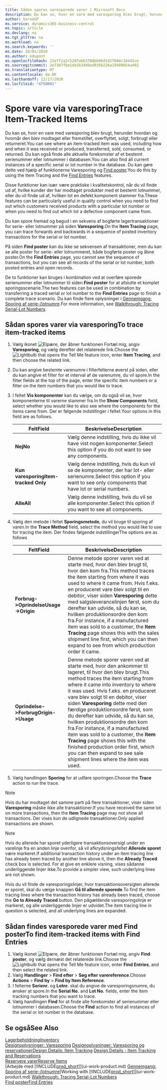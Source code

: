 ```yaml
---
title: Sådan spores varesporede varer | Microsoft Docs
description: Du kan se, hvor en vare med varesporing blev brugt, herunder hvordan og hvornår den blev modtaget eller fremstillet, overflyttet, solgt, forbrugt eller returneret. Du kan også finde alle aktuelle forekomster af et bestemt serienummer eller lotnummer i databasen. Du kan gøre dette ved hjælp af funktionerne Varesporing og Naviger.
author: SorenGP
ms.service: dynamics365-business-central
ms.topic: article
ms.devlang: na
ms.tgt_pltfrm: na
ms.workload: na
ms.search.keywords: ''
ms.date: 10/01/2020
ms.author: edupont
ms.openlocfilehash: 21eff2a2c52dfabb3788bb06d1d2f684c34441ce
ms.sourcegitcommit: 2e7307fbe1eb3b34d0ad9356226a19409054a402
ms.translationtype: HT
ms.contentlocale: da-DK
ms.lasthandoff: 12/17/2020
ms.locfileid: "4750001"
---
```

# <a name="trace-item-tracked-items"></a><span data-ttu-id="f3fc4-105">Spore vare via varesporing</span><span class="sxs-lookup"><span data-stu-id="f3fc4-105">Trace Item-Tracked Items</span></span>
<span data-ttu-id="f3fc4-106">Du kan se, hvor en vare med varesporing blev brugt, herunder hvordan og hvornår den blev modtaget eller fremstillet, overflyttet, solgt, forbrugt eller returneret.</span><span class="sxs-lookup"><span data-stu-id="f3fc4-106">You can see where an item-tracked item was used, including how and when it was received or produced, transferred, sold, consumed, or returned.</span></span> <span data-ttu-id="f3fc4-107">Du kan også finde alle aktuelle forekomster af et bestemt serienummer eller lotnummer i databasen.</span><span class="sxs-lookup"><span data-stu-id="f3fc4-107">You can also find all current instances of a specific serial or lot number in the database.</span></span> <span data-ttu-id="f3fc4-108">Du kan gøre dette ved hjælp af funktionerne Varesporing og [Find poster](ui-find-entries.md).</span><span class="sxs-lookup"><span data-stu-id="f3fc4-108">You do this by using the Item Tracing and the [Find Entries](ui-find-entries.md) features.</span></span>  

<span data-ttu-id="f3fc4-109">Disse funktioner kan især være praktiske i kvalitetskontrol, når du vil finde ud af, hvilke kunder der har modtaget produkter med et bestemt lotnummer, eller du vil finde ud af, hvilken lot en defekt komponent stammer fra.</span><span class="sxs-lookup"><span data-stu-id="f3fc4-109">These features can be particularly useful in quality control when you need to find out which customers received products with a particular lot number or when you need to find out which lot a defective component came from.</span></span>  

 <span data-ttu-id="f3fc4-110">Du kan spore fremad og bagud i en sekvens af bogførte lagertransaktioner for serie- eller lotnummer på siden **Varesporing**.</span><span class="sxs-lookup"><span data-stu-id="f3fc4-110">On the **Item Tracing** page, you can trace forwards and backwards in a sequence of posted inventory transactions for the serial or lot number.</span></span>  

 <span data-ttu-id="f3fc4-111">På siden **Find poster** kan du ikke se sekvensen af transaktioner, men du kan se alle poster for serie- eller lotnummeret, både bogførte poster og åbne poster.</span><span class="sxs-lookup"><span data-stu-id="f3fc4-111">On the **Find Entries** page, you cannot see the sequence of transactions, but you can see all records of the serial or lot number, both posted entries and open records.</span></span>  

 <span data-ttu-id="f3fc4-112">De to funktioner kan bruges i kombination ved at overføre sporede serienummer eller lotnummer til siden **Find poster** for at afslutte et komplet sporingsscenarie.</span><span class="sxs-lookup"><span data-stu-id="f3fc4-112">The two features can be used in combination by transferring a traced serial or lot number to the **Find Entries** page to finish a complete trace scenario.</span></span> <span data-ttu-id="f3fc4-113">Du kan finde flere oplysninger i [Gennemgang: Sporing af serie-/lotnumre](walkthrough-tracing-serial-lot-numbers.md).</span><span class="sxs-lookup"><span data-stu-id="f3fc4-113">For more information, see [Walkthrough: Tracing Serial-Lot Numbers](walkthrough-tracing-serial-lot-numbers.md).</span></span>  

## <a name="to-trace-item-tracked-items"></a><span data-ttu-id="f3fc4-114">Sådan spores varer via varesporing</span><span class="sxs-lookup"><span data-stu-id="f3fc4-114">To trace item-tracked items</span></span>  

1.  <span data-ttu-id="f3fc4-115">Vælg ikonet ![Elpære, der åbner funktionen Fortæl mig](media/ui-search/search_small.png "Fortæl mig, hvad du vil foretage dig"), angiv **Varesporing**, og vælg derefter det relaterede link.</span><span class="sxs-lookup"><span data-stu-id="f3fc4-115">Choose the ![Lightbulb that opens the Tell Me feature](media/ui-search/search_small.png "Tell me what you want to do") icon, enter **Item Tracing**, and then choose the related link.</span></span>  
2.  <span data-ttu-id="f3fc4-116">Du kan angive bestemte varenumre i filterfelterne øverst på siden, eller du kan angive et filter for et interval af de varenumre, du vil spore.</span><span class="sxs-lookup"><span data-stu-id="f3fc4-116">In the filter fields at the top of the page, enter the specific item numbers or a filter on the item numbers that you would like to trace.</span></span>  
3.  <span data-ttu-id="f3fc4-117">I feltet **Vis komponenter** kan du vælge, om du også vil se, hvor komponenterne til varerne stammer fra.</span><span class="sxs-lookup"><span data-stu-id="f3fc4-117">In the **Show Components** field, select whether you would like to also see where the components for the items came from.</span></span> <span data-ttu-id="f3fc4-118">Der er følgende indstillinger i feltet.</span><span class="sxs-lookup"><span data-stu-id="f3fc4-118">Your options in this field are as follows.</span></span>  

    |<span data-ttu-id="f3fc4-119">Felt</span><span class="sxs-lookup"><span data-stu-id="f3fc4-119">Field</span></span>|<span data-ttu-id="f3fc4-120">Beskrivelse</span><span class="sxs-lookup"><span data-stu-id="f3fc4-120">Description</span></span>|  
    |----------------------------------|---------------------------------------|  
    |<span data-ttu-id="f3fc4-121">**Nej**</span><span class="sxs-lookup"><span data-stu-id="f3fc4-121">**No**</span></span>|<span data-ttu-id="f3fc4-122">Vælg denne indstilling, hvis du ikke vil have vist nogen komponenter.</span><span class="sxs-lookup"><span data-stu-id="f3fc4-122">Select this option if you do not want to see any components.</span></span>|  
    |<span data-ttu-id="f3fc4-123">**Kun varesporing**</span><span class="sxs-lookup"><span data-stu-id="f3fc4-123">**Item-tracked Only**</span></span>|<span data-ttu-id="f3fc4-124">Vælg denne indstilling, hvis du kun vil se de komponenter, der har lot- eller serienumre.</span><span class="sxs-lookup"><span data-stu-id="f3fc4-124">Select this option if you want to see only components that have lot or serial numbers.</span></span>|  
    |<span data-ttu-id="f3fc4-125">**Alle**</span><span class="sxs-lookup"><span data-stu-id="f3fc4-125">**All**</span></span>|<span data-ttu-id="f3fc4-126">Vælg denne indstilling, hvis du vil se alle komponenter.</span><span class="sxs-lookup"><span data-stu-id="f3fc4-126">Select this option if you want to see all components.</span></span>|  

4.  <span data-ttu-id="f3fc4-127">Vælg den metode i feltet **Sporingsmetode**, du vil bruge til sporing af varen.</span><span class="sxs-lookup"><span data-stu-id="f3fc4-127">In the **Trace Method** field, select the method you would like to use for tracing the item.</span></span> <span data-ttu-id="f3fc4-128">Der findes følgende indstillinger</span><span class="sxs-lookup"><span data-stu-id="f3fc4-128">The options are as follows</span></span>  

    |<span data-ttu-id="f3fc4-129">Felt</span><span class="sxs-lookup"><span data-stu-id="f3fc4-129">Field</span></span>|<span data-ttu-id="f3fc4-130">Beskrivelse</span><span class="sxs-lookup"><span data-stu-id="f3fc4-130">Description</span></span>|  
    |----------------------------------|---------------------------------------|  
    |<span data-ttu-id="f3fc4-131">**Forbrug->Oprindelse**</span><span class="sxs-lookup"><span data-stu-id="f3fc4-131">**Usage->Origin**</span></span>|<span data-ttu-id="f3fc4-132">Denne metode sporer varen ved at starte med, hvor den blev brugt til, hvor den kom fra.</span><span class="sxs-lookup"><span data-stu-id="f3fc4-132">This method traces the item starting from where it was used to where it came from.</span></span> <span data-ttu-id="f3fc4-133">Hvis f.eks. en produceret vare blev solgt til en debitor, viser siden **Varesporing** dette med salgsleverancelinjen først, som du derefter kan udvide, så du kan se, hvilken produktionsordre den kom fra.</span><span class="sxs-lookup"><span data-stu-id="f3fc4-133">For instance, if a manufactured item was sold to a customer, the **Item Tracing** page shows this with the sales shipment line first, which you can then expand to see from which production order it came.</span></span>|  
    |<span data-ttu-id="f3fc4-134">**Oprindelse->Forbrug**</span><span class="sxs-lookup"><span data-stu-id="f3fc4-134">**Origin->Usage**</span></span>|<span data-ttu-id="f3fc4-135">Denne metode sporer varen ved at starte med, hvor den ankommer til lageret, til hvor den blev brugt.</span><span class="sxs-lookup"><span data-stu-id="f3fc4-135">This method traces the item starting from where it came into inventory to where it was used.</span></span> <span data-ttu-id="f3fc4-136">Hvis f.eks. en produceret vare blev solgt til en debitor, viser siden **Varesporing** dette med den færdige produktionsordre først, som du derefter kan udvide, så du kan se, hvilken produktionsordre den kom fra.</span><span class="sxs-lookup"><span data-stu-id="f3fc4-136">For instance, if a manufactured item was sold to a customer, the **Item Tracing** page shows this with the finished production order first, which you can then expand to see sale shipment lines where the item was used.</span></span>|  

5.  <span data-ttu-id="f3fc4-137">Vælg handlingen **Sporing** for at udføre sporingen.</span><span class="sxs-lookup"><span data-stu-id="f3fc4-137">Choose the **Trace** action to run the trace.</span></span>  

> [!NOTE]  
>  <span data-ttu-id="f3fc4-138">Hvis du har modtaget det samme parti på flere transaktioner, viser siden **Varesporing** måske ikke alle transaktioner.</span><span class="sxs-lookup"><span data-stu-id="f3fc4-138">If you have received the same lot on more transactions, then the **Item Tracing** page may not show all transactions.</span></span> <span data-ttu-id="f3fc4-139">Der vises kun de udlignede transaktioner.</span><span class="sxs-lookup"><span data-stu-id="f3fc4-139">Only applied transactions are shown.</span></span>  

> [!NOTE]  
>  <span data-ttu-id="f3fc4-140">Hvis du allerede har sporet yderligere transaktionsoversigt under en varelinje fra en anden linje ovenfor, så vil afkrydsningsfeltet **Allerede sporet** være markeret.</span><span class="sxs-lookup"><span data-stu-id="f3fc4-140">If additional transaction history under an item tracing line has already been traced by another line above it, then the **Already Traced** check box is selected.</span></span> <span data-ttu-id="f3fc4-141">For at give en enklere visning, vises sådanne underliggende linjer ikke.</span><span class="sxs-lookup"><span data-stu-id="f3fc4-141">To provide a simpler view, such underlying lines are not shown.</span></span>  
>   
>  <span data-ttu-id="f3fc4-142">Hvis du vil finde de varesporingslinjer, hvor transaktionsoversigten allerede er sporet, skal du vælge knappen **Gå til allerede sporede**.</span><span class="sxs-lookup"><span data-stu-id="f3fc4-142">To find the item tracing lines where the transaction history has already been traced, choose the **Go to Already Traced** button.</span></span> <span data-ttu-id="f3fc4-143">Den pågældende varesporingslinje er markeret, og alle underliggende linjer er udvidet.</span><span class="sxs-lookup"><span data-stu-id="f3fc4-143">The item tracing line in question is selected, and all underlying lines are expanded.</span></span>  

## <a name="to-find-item-tracked-items-with-find-entries"></a><span data-ttu-id="f3fc4-144">Sådan findes varesporede varer med Find poster</span><span class="sxs-lookup"><span data-stu-id="f3fc4-144">To find item-tracked items with Find Entries</span></span>  

1. <span data-ttu-id="f3fc4-145">Vælg ikonet ![Elpære, der åbner funktionen Fortæl mig](media/ui-search/search_small.png "Fortæl mig, hvad du vil foretage dig"), angiv **Find poster**, og vælg dernæst det relaterede link.</span><span class="sxs-lookup"><span data-stu-id="f3fc4-145">Choose the ![Lightbulb that opens the Tell Me feature](media/ui-search/search_small.png "Tell me what you want to do") icon, enter **Find Entries**, and then select the related link.</span></span>  
2. <span data-ttu-id="f3fc4-146">Vælg **Handlinger** > **Find efter** > **Søg efter varereference**.</span><span class="sxs-lookup"><span data-stu-id="f3fc4-146">Choose **Actions** > **Find by** > **Find by Item Reference**.</span></span>
3. <span data-ttu-id="f3fc4-147">I felterne **Serienr.** og **Lotnr.** skal du angive de varesporingsnumre, du ønsker at spore.</span><span class="sxs-lookup"><span data-stu-id="f3fc4-147">In the **Serial No.** and **Lot No.** fields, enter the item tracking numbers that you want to trace.</span></span>  
4. <span data-ttu-id="f3fc4-148">Vælg handlingen **Find** for at finde alle forekomster af serienummer eller lotnummer i databasen.</span><span class="sxs-lookup"><span data-stu-id="f3fc4-148">Choose the **Find** action to find all instances of the serial or lot number in the database.</span></span>  

## <a name="see-also"></a><span data-ttu-id="f3fc4-149">Se også</span><span class="sxs-lookup"><span data-stu-id="f3fc4-149">See Also</span></span>  
[<span data-ttu-id="f3fc4-150">Lagerbeholdning</span><span class="sxs-lookup"><span data-stu-id="f3fc4-150">Inventory</span></span>](inventory-manage-inventory.md)  
<span data-ttu-id="f3fc4-151">[Designoplysninger: Varesporing](design-details-item-tracking.md)
[Designoplysninger: Varesporing og reservationer](design-details-item-tracking-and-reservations.md)</span><span class="sxs-lookup"><span data-stu-id="f3fc4-151">[Design Details: Item Tracking](design-details-item-tracking.md)
[Design Details - Item Tracking and Reservations](design-details-item-tracking-and-reservations.md)</span></span>  
[<span data-ttu-id="f3fc4-152">Reservere varer</span><span class="sxs-lookup"><span data-stu-id="f3fc4-152">Reserve Items</span></span>](inventory-how-to-reserve-items.md)  
<span data-ttu-id="f3fc4-153">[Arbejde med [!INCLUDE[prod_short](includes/prod_short.md)]](ui-work-product.md)
[Gennemgang: Sporing af serie-/lotnumre](walkthrough-tracing-serial-lot-numbers.md)</span><span class="sxs-lookup"><span data-stu-id="f3fc4-153">[Working with [!INCLUDE[prod_short](includes/prod_short.md)]](ui-work-product.md)
[Walkthrough: Tracing Serial-Lot Numbers](walkthrough-tracing-serial-lot-numbers.md)</span></span>  
[<span data-ttu-id="f3fc4-154">Find poster</span><span class="sxs-lookup"><span data-stu-id="f3fc4-154">Find Entries</span></span>](ui-find-entries.md)  
